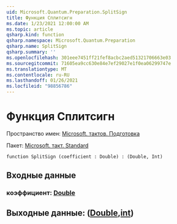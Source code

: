 ```yaml
---
uid: Microsoft.Quantum.Preparation.SplitSign
title: Функция Сплитсигн
ms.date: 1/23/2021 12:00:00 AM
ms.topic: article
qsharp.kind: function
qsharp.namespace: Microsoft.Quantum.Preparation
qsharp.name: SplitSign
qsharp.summary: ''
ms.openlocfilehash: 301eee7451ff21fef8acbc2aed51321706663e03
ms.sourcegitcommit: 71605ea9cc630e84e7ef29027e1f0ea06299747e
ms.translationtype: MT
ms.contentlocale: ru-RU
ms.lasthandoff: 01/26/2021
ms.locfileid: "98856786"
---
```

# <a name="splitsign-function"></a>Функция Сплитсигн

Пространство имен: [Microsoft. тактов. Подготовка](xref:Microsoft.Quantum.Preparation)

Пакет: [Microsoft. такт. Standard](https://nuget.org/packages/Microsoft.Quantum.Standard)




```qsharp
function SplitSign (coefficient : Double) : (Double, Int)
```


## <a name="input"></a>Входные данные

### <a name="coefficient--double"></a>коэффициент: [Double](xref:microsoft.quantum.lang-ref.double)





## <a name="output--doubleint"></a>Выходные данные: ([Double](xref:microsoft.quantum.lang-ref.double),[int](xref:microsoft.quantum.lang-ref.int))

